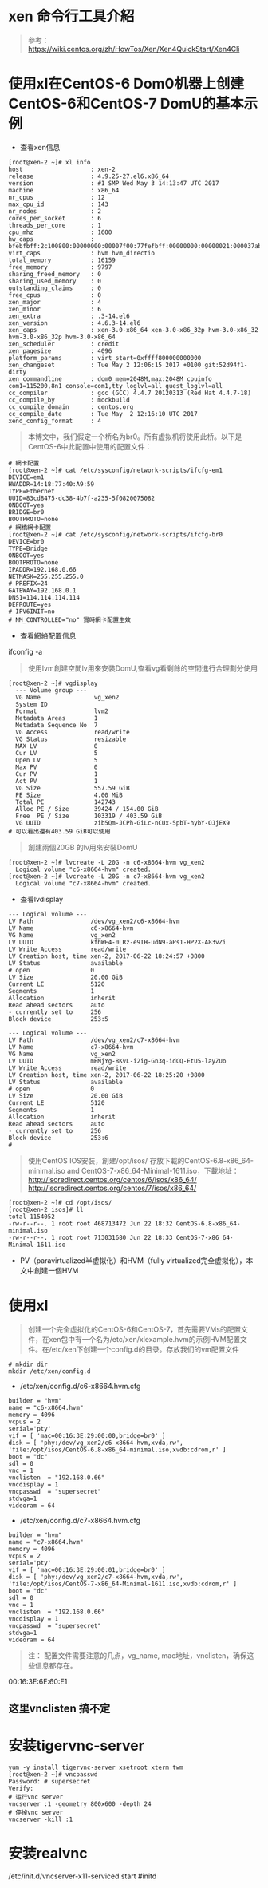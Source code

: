 # xen 命令行工具介紹

> 參考：https://wiki.centos.org/zh/HowTos/Xen/Xen4QuickStart/Xen4Cli

# 使用xl在CentOS-6 Dom0机器上创建CentOS-6和CentOS-7 DomU的基本示例

- 查看xen信息

```
[root@xen-2 ~]# xl info
host                   : xen-2
release                : 4.9.25-27.el6.x86_64
version                : #1 SMP Wed May 3 14:13:47 UTC 2017
machine                : x86_64
nr_cpus                : 12
max_cpu_id             : 143
nr_nodes               : 2
cores_per_socket       : 6
threads_per_core       : 1
cpu_mhz                : 1600
hw_caps                : bfebfbff:2c100800:00000000:00007f00:77fefbff:00000000:00000021:000037ab
virt_caps              : hvm hvm_directio
total_memory           : 16159
free_memory            : 9797
sharing_freed_memory   : 0
sharing_used_memory    : 0
outstanding_claims     : 0
free_cpus              : 0
xen_major              : 4
xen_minor              : 6
xen_extra              : .3-14.el6
xen_version            : 4.6.3-14.el6
xen_caps               : xen-3.0-x86_64 xen-3.0-x86_32p hvm-3.0-x86_32 hvm-3.0-x86_32p hvm-3.0-x86_64
xen_scheduler          : credit
xen_pagesize           : 4096
platform_params        : virt_start=0xffff800000000000
xen_changeset          : Tue May 2 12:06:15 2017 +0100 git:52d94f1-dirty
xen_commandline        : dom0_mem=2048M,max:2048M cpuinfo com1=115200,8n1 console=com1,tty loglvl=all guest_loglvl=all
cc_compiler            : gcc (GCC) 4.4.7 20120313 (Red Hat 4.4.7-18)
cc_compile_by          : mockbuild
cc_compile_domain      : centos.org
cc_compile_date        : Tue May  2 12:16:10 UTC 2017
xend_config_format     : 4
```

> 本博文中，我们假定一个桥名为br0。所有虚拟机将使用此桥。以下是CentOS-6中此配置中使用的配置文件：

```
# 網卡配置
[root@xen-2 ~]# cat /etc/sysconfig/network-scripts/ifcfg-em1
DEVICE=em1
HWADDR=14:18:77:40:A9:59
TYPE=Ethernet
UUID=83cd8475-dc38-4b7f-a235-5f0820075082
ONBOOT=yes
BRIDGE=br0
BOOTPROTO=none
# 網橋網卡配置
[root@xen-2 ~]# cat /etc/sysconfig/network-scripts/ifcfg-br0
DEVICE=br0
TYPE=Bridge
ONBOOT=yes
BOOTPROTO=none
IPADDR=192.168.0.66
NETMASK=255.255.255.0
# PREFIX=24
GATEWAY=192.168.0.1
DNS1=114.114.114.114
DEFROUTE=yes
# IPV6INIT=no
# NM_CONTROLLED="no" 實時網卡配置生效
```

- 查看網絡配置信息

ifconfig -a

> 使用lvm創建空閒lv用來安裝DomU,查看vg看剩餘的空間進行合理劃分使用

```
[root@xen-2 ~]# vgdisplay
  --- Volume group ---
  VG Name               vg_xen2
  System ID
  Format                lvm2
  Metadata Areas        1
  Metadata Sequence No  7
  VG Access             read/write
  VG Status             resizable
  MAX LV                0
  Cur LV                5
  Open LV               5
  Max PV                0
  Cur PV                1
  Act PV                1
  VG Size               557.59 GiB
  PE Size               4.00 MiB
  Total PE              142743
  Alloc PE / Size       39424 / 154.00 GiB
  Free  PE / Size       103319 / 403.59 GiB
  VG UUID               zib5Qm-JCPh-GiLc-nCUx-5pbT-hybY-QJjEX9
# 可以看出還有403.59 GiB可以使用
```

> 創建兩個20GB 的lv用來安裝DomU

```
[root@xen-2 ~]# lvcreate -L 20G -n c6-x8664-hvm vg_xen2
  Logical volume "c6-x8664-hvm" created.
[root@xen-2 ~]# lvcreate -L 20G -n c7-x8664-hvm vg_xen2
  Logical volume "c7-x8664-hvm" created.
```

- 查看lvdisplay

```
--- Logical volume ---
LV Path                /dev/vg_xen2/c6-x8664-hvm
LV Name                c6-x8664-hvm
VG Name                vg_xen2
LV UUID                kfhWE4-0LRz-e9IH-udN9-aPs1-HP2X-A83vZi
LV Write Access        read/write
LV Creation host, time xen-2, 2017-06-22 18:24:57 +0800
LV Status              available
# open                 0
LV Size                20.00 GiB
Current LE             5120
Segments               1
Allocation             inherit
Read ahead sectors     auto
- currently set to     256
Block device           253:5

--- Logical volume ---
LV Path                /dev/vg_xen2/c7-x8664-hvm
LV Name                c7-x8664-hvm
VG Name                vg_xen2
LV UUID                mEMjYg-8KvL-i2ig-Gn3q-idCQ-EtU5-layZUo
LV Write Access        read/write
LV Creation host, time xen-2, 2017-06-22 18:25:20 +0800
LV Status              available
# open                 0
LV Size                20.00 GiB
Current LE             5120
Segments               1
Allocation             inherit
Read ahead sectors     auto
- currently set to     256
Block device           253:6
#
```
> 使用CentOS IOS安裝，創建/opt/isos/ 存放下載的CentOS-6.8-x86_64-minimal.iso and CentOS-7-x86_64-Minimal-1611.iso，下載地址：http://isoredirect.centos.org/centos/6/isos/x86_64/
> http://isoredirect.centos.org/centos/7/isos/x86_64/

```
[root@xen-2 ~]# cd /opt/isos/
[root@xen-2 isos]# ll
total 1154052
-rw-r--r--. 1 root root 468713472 Jun 22 18:32 CentOS-6.8-x86_64-minimal.iso
-rw-r--r--. 1 root root 713031680 Jun 22 18:33 CentOS-7-x86_64-Minimal-1611.iso
```

- PV（paravirtualized半虚拟化）和HVM（fully virtualized完全虚拟化），本文中創建一個HVM

# 使用xl

> 创建一个完全虚拟化的CentOS-6和CentOS-7，首先需要VMs的配置文件，在xen包中有一个名为/etc/xen/xlexample.hvm的示例HVM配置文件。在/etc/xen下创建一个config.d的目录。存放我们的vm配置文件

```
# mkdir dir
mkdir /etc/xen/config.d
```
- /etc/xen/config.d/c6-x8664.hvm.cfg
```
builder = "hvm"
name = "c6-x8664.hvm"
memory = 4096
vcpus = 2
serial='pty'
vif = [ 'mac=00:16:3E:29:00:00,bridge=br0' ]
disk = [ 'phy:/dev/vg_xen2/c6-x8664-hvm,xvda,rw', 'file:/opt/isos/CentOS-6.8-x86_64-minimal.iso,xvdb:cdrom,r' ]
boot = "dc"
sdl = 0
vnc = 1
vnclisten  = "192.168.0.66"
vncdisplay = 1
vncpasswd  = "supersecret"
stdvga=1
videoram = 64
```
- /etc/xen/config.d/c7-x8664.hvm.cfg

```
builder = "hvm"
name = "c7-x8664.hvm"
memory = 4096
vcpus = 2
serial='pty'
vif = [ 'mac=00:16:3E:29:00:01,bridge=br0' ]
disk = [ 'phy:/dev/vg_xen2/c7-x8664-hvm,xvda,rw', 'file:/opt/isos/CentOS-7-x86_64-Minimal-1611.iso,xvdb:cdrom,r' ]
boot = "dc"
sdl = 0
vnc = 1
vnclisten  = "192.168.0.66"
vncdisplay = 1
vncpasswd  = "supersecret"
stdvga=1
videoram = 64
```

> 注： 配置文件需要注意的几点，vg_name, mac地址，vnclisten，确保这些信息都存在。

00:16:3E:6E:60:E1

## 这里vnclisten 搞不定

# 安装tigervnc-server

```
yum -y install tigervnc-server xsetroot xterm twm
[root@xen-2 ~]# vncpasswd
Password: # supersecret
Verify:
# 运行vnc server
vncserver :1 -geometry 800x600 -depth 24
# 停掉vnc server
vncserver -kill :1
```

# 安装realvnc

/etc/init.d/vncserver-x11-serviced start #initd
